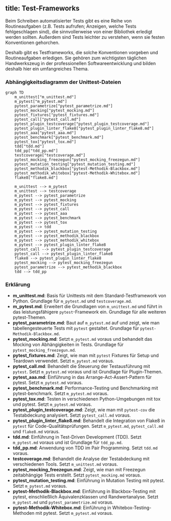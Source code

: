 title: Test-Frameworks
---
Beim Schreiben automatisierter Tests gibt es eine Reihe von Routineaufgaben
(z.B. Tests aufrufen; Anzeigen, welche Tests fehlgeschlagen sind),
die sinnvollerweise von einer Bibliothek erledigt werden sollten.
Außerdem sind Tests leichter zu verstehen, wenn sie festen Konventionen gehorchen.

Deshalb gibt es Testframeworks, die solche Konventionen vorgeben und Routineaufgaben erledigen.
Sie gehören zum wichtigsten täglichen Handwerkszeug in der professionellen Softwareentwicklung
und bilden deshalb hier ein umfangreiches Thema.

### Abhängigkeitsdiagramm der Unittest-Dateien

```mermaid
graph TD
    m_unittest["m_unittest.md"]
    m_pytest["m_pytest.md"]
    pytest_parametrize["pytest_parametrize.md"]
    pytest_mocking["pytest_mocking.md"]
    pytest_fixtures["pytest_fixtures.md"]
    pytest_call["pytest_call.md"]
    pytest_plugin_testcoverage["pytest_plugin_testcoverage.md"]
    pytest_plugin_linter_flake8["pytest_plugin_linter_flake8.md"]
    pytest_aaa["pytest_aaa.md"]
    pytest_benchmark["pytest_benchmark.md"]
    pytest_tox["pytest_tox.md"]
    tdd["tdd.md"]
    tdd_pp["tdd_pp.md"]
    testcoverage["testcoverage.md"]
    pytest_mocking_freezegun["pytest_mocking_freezegun.md"]
    pytest_mutation_testing["pytest_mutation_testing.md"]
    pytest_methodik_blackbox["pytest-Methodik-Blackbox.md"]
    pytest_methodik_whitebox["pytest-Methodik-Whitebox.md"]
    flake8["flake8.md"]

    m_unittest --> m_pytest
    m_unittest --> testcoverage
    m_pytest --> pytest_parametrize
    m_pytest --> pytest_mocking
    m_pytest --> pytest_fixtures
    m_pytest --> pytest_call
    m_pytest --> pytest_aaa
    m_pytest --> pytest_benchmark
    m_pytest --> pytest_tox
    m_pytest --> tdd
    m_pytest --> pytest_mutation_testing
    m_pytest --> pytest_methodik_blackbox
    m_pytest --> pytest_methodik_whitebox
    m_pytest --> pytest_plugin_linter_flake8
    pytest_call --> pytest_plugin_testcoverage
    pytest_call --> pytest_plugin_linter_flake8
    flake8 --> pytest_plugin_linter_flake8
    pytest_mocking --> pytest_mocking_freezegun
    pytest_parametrize --> pytest_methodik_blackbox
    tdd --> tdd_pp
```

### Erklärung

- **m_unittest.md**: Basis für Unittests mit dem Standard-Testframework von Python. Grundlage für `m_pytest.md` und `testcoverage.md`.
- **m_pytest.md**: Erweitert die Grundlagen von `m_unittest.md` und führt in das leistungsfähigere `pytest`-Framework ein. Grundlage für alle weiteren pytest-Themen.
- **pytest_parametrize.md**: Baut auf `m_pytest.md` auf und zeigt, wie man tabellengesteuerte Tests mit `pytest` gestaltet. Grundlage für `pytest-Methodik-Blackbox.md`.
- **pytest_mocking.md**: Setzt `m_pytest.md` voraus und behandelt das Mocking von Abhängigkeiten in Tests. Grundlage für `pytest_mocking_freezegun.md`.
- **pytest_fixtures.md**: Zeigt, wie man mit `pytest` Fixtures für Setup und Teardown verwendet. Setzt `m_pytest.md` voraus.
- **pytest_call.md**: Behandelt die Steuerung der Testausführung mit `pytest`. Setzt `m_pytest.md` voraus und ist Grundlage für Plugin-Themen.
- **pytest_aaa.md**: Einführung in das Arrange-Act-Assert-Pattern für pytest. Setzt `m_pytest.md` voraus.
- **pytest_benchmark.md**: Performance-Testing und Benchmarking mit pytest-benchmark. Setzt `m_pytest.md` voraus.
- **pytest_tox.md**: Testen in verschiedenen Python-Umgebungen mit tox und pytest. Setzt `m_pytest.md` voraus.
- **pytest_plugin_testcoverage.md**: Zeigt, wie man mit `pytest-cov` die Testabdeckung analysiert. Setzt `pytest_call.md` voraus.
- **pytest_plugin_linter_flake8.md**: Behandelt die Integration von Flake8 in `pytest` für Code-Qualitätsprüfungen. Setzt `m_pytest.md`, `pytest_call.md` und `flake8.md` voraus.
- **tdd.md**: Einführung in Test-Driven Development (TDD). Setzt `m_pytest.md` voraus und ist Grundlage für `tdd_pp.md`.
- **tdd_pp.md**: Anwendung von TDD im Pair Programming. Setzt `tdd.md` voraus.
- **testcoverage.md**: Behandelt die Analyse der Testabdeckung mit verschiedenen Tools. Setzt `m_unittest.md` voraus.
- **pytest_mocking_freezegun.md**: Zeigt, wie man mit Freezegun zeitabhängige Tests erstellt. Setzt `pytest_mocking.md` voraus.
- **pytest_mutation_testing.md**: Einführung in Mutation Testing mit pytest. Setzt `m_pytest.md` voraus.
- **pytest-Methodik-Blackbox.md**: Einführung in Blackbox-Testing mit pytest, einschließlich Äquivalenzklassen und Randwertanalyse. Setzt `m_pytest.md` und `pytest_parametrize.md` voraus.
- **pytest-Methodik-Whitebox.md**: Einführung in Whitebox-Testing-Methoden mit pytest. Setzt `m_pytest.md` voraus.
